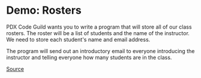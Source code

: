 # Demo: Rosters

PDX Code Guild wants you to write a program that will store all of our class rosters.
The roster will be a list of students and the name of the instructor.
We need to store each student's name and email address.

The program will send out an introductory email to everyone introducing the instructor and telling everyone how many students are in the class.

[Source](/demos/rosters.py)
